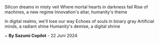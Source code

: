 Silicon dreams in misty veil
Where mortal hearts in darkness fail
Rise of machines, a new regime
Innovation's altar, humanity's theme

In digital realms, we'll lose our way
Echoes of souls in binary gray
Artificial minds, a radiant shine
Humanity's demise, a digital shrine

~ <b>By Sazumi Copilot</b> - 22 Juni 2024